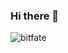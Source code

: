 ### Hi there 👋

![bitfate](https://github.com/bitfatenetwork/bitfatenetwork/assets/144492532/a720d32c-133e-4323-a4ea-f53fbdf00124)


<!--
**Bitfate ** is Connecting ✨ _People_ ✨ With Real Money. A blockchain project dedicated to fast, intelligent, and transparent decentralized services, accessible by everyone..

Here are some ideas to get you started:

- 🔭 I’m currently working on ...
- 🌱 I’m currently learning ...
- 👯 I’m looking to collaborate on ...
- 🤔 I’m looking for help with ...
- 💬 Ask me about ...
- 📫 How to reach me: ...
- 😄 Pronouns: ...
- ⚡ Fun fact: ...
-->
